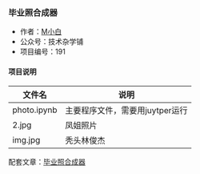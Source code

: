 ### 毕业照合成器
- 作者：[M小白](mwhitelab.com)
- 公众号：技术杂学铺
- 项目编号：191

#### 项目说明

| 文件名 | 说明 |
| --- | --- |
| photo.ipynb | 主要程序文件，需要用juytper运行 |
| 2.jpg | 凤姐照片 |
| img.jpg | 秃头林俊杰 |

配套文章：[毕业照合成器](https://mp.weixin.qq.com/s/vZ-f5ZoDzVwN0qGjxQbXUw) 